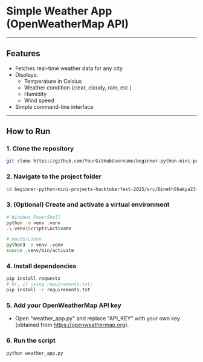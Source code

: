 # Simple Weather App (OpenWeatherMap API)

---

## Features
- Fetches real-time weather data for any city
- Displays:
  - Temperature in Celsius
  - Weather condition (clear, cloudy, rain, etc.)
  - Humidity
  - Wind speed
- Simple command-line interface

---

## How to Run

### 1. Clone the repository
```bash
git clone https://github.com/YourGitHubUsername/beginner-python-mini-projects-hacktoberfest-2025.git
```

### 2. Navigate to the project folder
```bash
cd beginner-python-mini-projects-hacktoberfest-2025/src/DinethShakya23-create-a-weather-app-using-openweathermap-api
```

### 3. (Optional) Create and activate a virtual environment
```bash
# Windows PowerShell
python -m venv .venv
.\.venv\Scripts\Activate

# macOS/Linux
python3 -m venv .venv
source .venv/bin/activate
```
### 4. Install dependencies
```bash
pip install requests
# Or, if using requirements.txt:
pip install -r requirements.txt
```

### 5. Add your OpenWeatherMap API key

- Open "weather_app.py" and replace "API_KEY" with your own key (obtained from https://openweathermap.org).

### 6. Run the script
```bash
python weather_app.py
```
